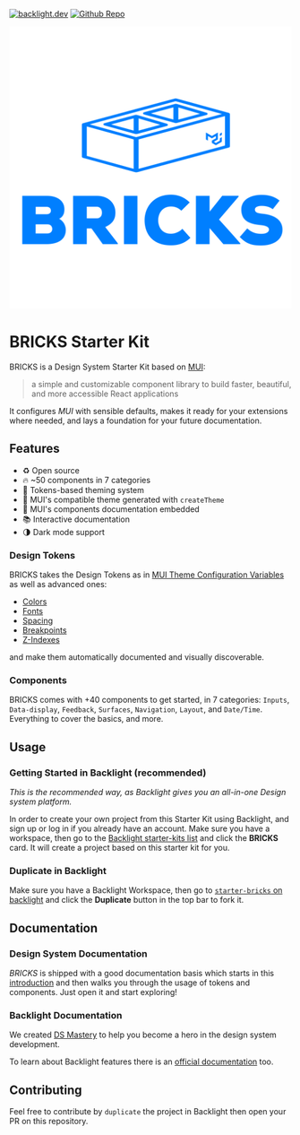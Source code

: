 [![backlight.dev](https://img.shields.io/badge/Open%20in-Backlight.dev%20editor-%23f8c307)](https://backlight.dev/review/UeLTBsnTjeTHdJoWERBQ)
[![Github Repo](https://img.shields.io/github/last-commit/divriots/starter-bricks)](https://github.com/divriots/starter-bricks)

![BRICKS Logo](./introduction/doc/bricks.svg)

# BRICKS Starter Kit

BRICKS is a Design System Starter Kit based on [MUI](https://mui.com/):

> a simple and customizable component library to build faster, beautiful,
> and more accessible React applications

It configures _MUI_ with sensible defaults, makes it ready for your extensions
where needed, and lays a foundation for your future documentation.

## Features

- ♻️ Open source
- 🔥 ~50 components in 7 categories
- 🎨 Tokens-based theming system
- 🧱 MUI's compatible theme generated with `createTheme`
- 📖 MUI's components documentation embedded
- 📚 Interactive documentation
- 🌗 Dark mode support

### Design Tokens

BRICKS takes the Design Tokens as in [MUI Theme Configuration Variables](https://mui.com/customization/theming/#theme-configuration-variables)
as well as advanced ones:

- [Colors](https://backlight.dev/doc/UeLTBsnTjeTHdJoWERBQ/colors/doc/colors)
- [Fonts](https://backlight.dev/doc/UeLTBsnTjeTHdJoWERBQ/fonts/doc/fonts)
- [Spacing](https://backlight.dev/doc/UeLTBsnTjeTHdJoWERBQ/spacing/doc/spacing)
- [Breakpoints](https://backlight.dev/doc/UeLTBsnTjeTHdJoWERBQ/breakpoints/doc/breakpoints)
- [Z-Indexes](https://backlight.dev/doc/UeLTBsnTjeTHdJoWERBQ/z-index/doc/z-index)

and make them automatically documented and visually discoverable.

### Components

BRICKS comes with +40 components to get started, in 7 categories:
`Inputs`, `Data-display`, `Feedback`, `Surfaces`, `Navigation`, `Layout`, and `Date/Time`.
Everything to cover the basics, and more.

## Usage

### Getting Started in Backlight (recommended)

_This is the recommended way, as Backlight gives you an all-in-one
Design system platform._

In order to create your own project from this Starter Kit using Backlight,
and sign up or log in if you already have an account.
Make sure you have a workspace, then go to the
[Backlight starter-kits list](https://backlight.dev/starter-kits) and click
the **BRICKS** card. It will create a project based on this starter kit for you.

### Duplicate in Backlight

Make sure you have a Backlight Workspace, then go to
[`starter-bricks` on backlight](https://backlight.dev/edit/UeLTBsnTjeTHdJoWERBQ/)
and click the **Duplicate** button in the top bar to fork it.

## Documentation

### Design System Documentation

_BRICKS_ is shipped with a good documentation basis which starts in this
[introduction](https://backlight.dev/doc/UeLTBsnTjeTHdJoWERBQ/introduction/doc/index.mdx)
and then walks you through the usage of tokens and components.
Just open it and start exploring!

### Backlight Documentation

We created [DS Mastery](https://backlight.dev/mastery/) to help you become a hero in
the design system development.

To learn about Backlight features there is an
[official documentation](https://backlight.dev/docs/) too.

## Contributing

Feel free to contribute by `duplicate` the project in Backlight then open your PR on this repository.
